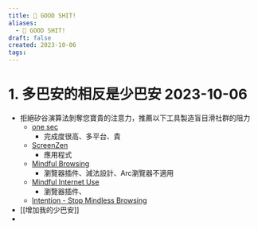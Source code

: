 ```yaml
---
title: 💩 GOOD SHIT!
aliases:
  - 💩 GOOD SHIT!
draft: false
created: 2023-10-06
tags:
---
```

# 1. 多巴安的相反是少巴安 2023-10-06
- 拒絕矽谷演算法剝奪您寶貴的注意力，推薦以下工具製造盲目滑社群的阻力
	- [one sec](https://one-sec.app/)
		- 完成度很高、多平台、貴
	- [ScreenZen](https://www.screenzen.co/)
		- 應用程式
	- [Mindful Browsing](https://chromewebstore.google.com/detail/mindful-browsing/cobldifbambmimppcfdgifkiccmdmakf)
		- 瀏覽器插件、減法設計、Arc瀏覽器不適用
	- [Mindful Internet Use](https://chromewebstore.google.com/detail/mindful-internet-use/hieolpjdilnibgamiafklnlcmagdngoo)
		- 瀏覽器插件、
	- [Intention - Stop Mindless Browsing](https://chromewebstore.google.com/detail/intention-stop-mindless-b/dladanhaondcgpahgiflodhckhoeohoe)
- [[增加我的少巴安]]
- 